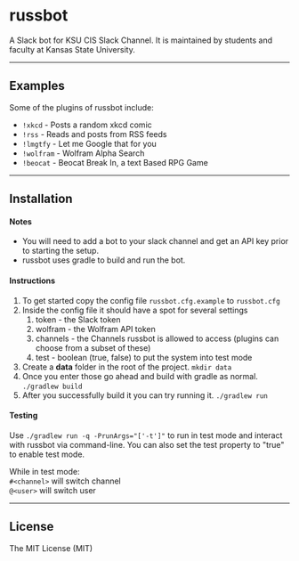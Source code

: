 # russbot


A Slack bot for KSU CIS Slack Channel. It is maintained by students and faculty at Kansas State University.

---

## Examples

Some of the plugins of russbot include:
* `!xkcd` - Posts a random xkcd comic
* `!rss` - Reads and posts from RSS feeds
* `!lmgtfy` - Let me Google that for you
* `!wolfram` - Wolfram Alpha Search
* `!beocat` - Beocat Break In, a text Based RPG Game


---

## Installation

#### Notes
* You will need to add a bot to your slack channel and get an API key prior to starting the setup.
* russbot uses gradle to build and run the bot.


#### Instructions

1. To get started copy the config file `russbot.cfg.example` to `russbot.cfg`
2. Inside the config file it should have a spot for several settings
    1. token - the Slack token
    2. wolfram - the Wolfram API token
    3. channels - the Channels russbot is allowed to access (plugins can choose from a subset of these)
    4. test - boolean (true, false) to put the system into test mode 
3. Create a **data** folder in the root of the project. `mkdir data`
3. Once you enter those go ahead and build with gradle as normal. `./gradlew build`
4. After you successfully build it you can try running it. `./gradlew run`


#### Testing

Use `./gradlew run -q -PrunArgs="['-t']"` to run in test mode and interact with russbot via command-line. You can also set the test property to "true" to enable test mode.

While in test mode:  
`#<channel>` will switch channel  
`@<user>` will switch user  

---

## License

The MIT License (MIT)
